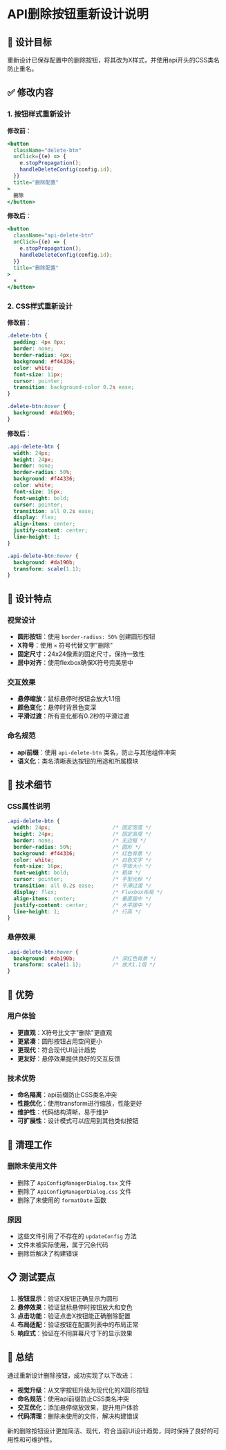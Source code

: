 # API删除按钮重新设计说明

## 🎯 设计目标

重新设计已保存配置中的删除按钮，将其改为X样式，并使用api开头的CSS类名防止重名。

## ✅ 修改内容

### 1. 按钮样式重新设计

**修改前**：
```jsx
<button 
  className="delete-btn"
  onClick={(e) => {
    e.stopPropagation();
    handleDeleteConfig(config.id);
  }}
  title="删除配置"
>
  删除
</button>
```

**修改后**：
```jsx
<button 
  className="api-delete-btn"
  onClick={(e) => {
    e.stopPropagation();
    handleDeleteConfig(config.id);
  }}
  title="删除配置"
>
  ×
</button>
```

### 2. CSS样式重新设计

**修改前**：
```css
.delete-btn {
  padding: 4px 8px;
  border: none;
  border-radius: 4px;
  background: #f44336;
  color: white;
  font-size: 11px;
  cursor: pointer;
  transition: background-color 0.2s ease;
}

.delete-btn:hover {
  background: #da190b;
}
```

**修改后**：
```css
.api-delete-btn {
  width: 24px;
  height: 24px;
  border: none;
  border-radius: 50%;
  background: #f44336;
  color: white;
  font-size: 16px;
  font-weight: bold;
  cursor: pointer;
  transition: all 0.2s ease;
  display: flex;
  align-items: center;
  justify-content: center;
  line-height: 1;
}

.api-delete-btn:hover {
  background: #da190b;
  transform: scale(1.1);
}
```

## 🎨 设计特点

### 视觉设计
- **圆形按钮**：使用 `border-radius: 50%` 创建圆形按钮
- **X符号**：使用 `×` 符号代替文字"删除"
- **固定尺寸**：24x24像素的固定尺寸，保持一致性
- **居中对齐**：使用flexbox确保X符号完美居中

### 交互效果
- **悬停缩放**：鼠标悬停时按钮会放大1.1倍
- **颜色变化**：悬停时背景色变深
- **平滑过渡**：所有变化都有0.2秒的平滑过渡

### 命名规范
- **api前缀**：使用 `api-delete-btn` 类名，防止与其他组件冲突
- **语义化**：类名清晰表达按钮的用途和所属模块

## 🔧 技术细节

### CSS属性说明
```css
.api-delete-btn {
  width: 24px;                    /* 固定宽度 */
  height: 24px;                   /* 固定高度 */
  border: none;                   /* 无边框 */
  border-radius: 50%;             /* 圆形 */
  background: #f44336;            /* 红色背景 */
  color: white;                   /* 白色文字 */
  font-size: 16px;                /* 字体大小 */
  font-weight: bold;              /* 粗体 */
  cursor: pointer;                /* 手型光标 */
  transition: all 0.2s ease;      /* 平滑过渡 */
  display: flex;                  /* Flexbox布局 */
  align-items: center;            /* 垂直居中 */
  justify-content: center;        /* 水平居中 */
  line-height: 1;                 /* 行高 */
}
```

### 悬停效果
```css
.api-delete-btn:hover {
  background: #da190b;            /* 深红色背景 */
  transform: scale(1.1);          /* 放大1.1倍 */
}
```

## 🚀 优势

### 用户体验
- **更直观**：X符号比文字"删除"更直观
- **更紧凑**：圆形按钮占用空间更小
- **更现代**：符合现代UI设计趋势
- **更友好**：悬停效果提供良好的交互反馈

### 技术优势
- **命名隔离**：api前缀防止CSS类名冲突
- **性能优化**：使用transform进行缩放，性能更好
- **维护性**：代码结构清晰，易于维护
- **可扩展性**：设计模式可以应用到其他类似按钮

## 🧹 清理工作

### 删除未使用文件
- 删除了 `ApiConfigManagerDialog.tsx` 文件
- 删除了 `ApiConfigManagerDialog.css` 文件
- 删除了未使用的 `formatDate` 函数

### 原因
- 这些文件引用了不存在的 `updateConfig` 方法
- 文件未被实际使用，属于冗余代码
- 删除后解决了构建错误

## 📋 测试要点

1. **按钮显示**：验证X按钮正确显示为圆形
2. **悬停效果**：验证鼠标悬停时按钮放大和变色
3. **点击功能**：验证点击X按钮能正确删除配置
4. **布局适配**：验证按钮在配置列表中的布局正常
5. **响应式**：验证在不同屏幕尺寸下的显示效果

## 🎉 总结

通过重新设计删除按钮，成功实现了以下改进：

- **视觉升级**：从文字按钮升级为现代化的X圆形按钮
- **命名规范**：使用api前缀防止CSS类名冲突
- **交互优化**：添加悬停缩放效果，提升用户体验
- **代码清理**：删除未使用的文件，解决构建错误

新的删除按钮设计更加简洁、现代，符合当前UI设计趋势，同时保持了良好的可用性和可维护性。
